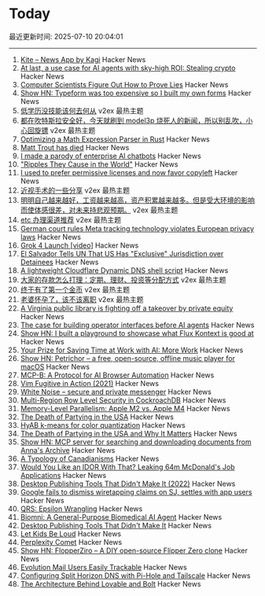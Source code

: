 # Today

最近更新时间: 2025-07-10 20:04:01

--- 
1. [Kite – News App by Kagi](https://kite.kagi.com/) Hacker News
2. [At last, a use case for AI agents with sky-high ROI: Stealing crypto](https://www.theregister.com/2025/07/10/ai_agents_automatically_steal_cryptocurrency/) Hacker News
3. [Computer Scientists Figure Out How to Prove Lies](https://www.quantamagazine.org/computer-scientists-figure-out-how-to-prove-lies-20250709/) Hacker News
4. [Show HN: Typeform was too expensive so I built my own forms](https://www.ikiform.com/) Hacker News
5. [低学历没技能该何去何从](https://www.v2ex.com/t/1144238) v2ex 最热主题
6. [都在吹特斯拉安全好，今天就刷到 model3p 烧死人的新闻，所以别乱吹，小心回旋镖](https://www.v2ex.com/t/1144222) v2ex 最热主题
7. [Optimizing a Math Expression Parser in Rust](https://rpallas.xyz/math-parser/) Hacker News
8. [Matt Trout has died](https://www.shadowcat.co.uk/2025/07/09/ripples-they-cause-in-the-world/) Hacker News
9. [I made a parody of enterprise AI chatbots](https://github.com/muratcanozdemir/chatgpt-parody) Hacker News
10. ["Ripples They Cause in the World"](https://www.shadowcat.co.uk/2025/07/09/ripples-they-cause-in-the-world/) Hacker News
11. [I used to prefer permissive licenses and now favor copyleft](https://vitalik.eth.limo/general/2025/07/07/copyleft.html) Hacker News
12. [近视手术的一些分享](https://www.v2ex.com/t/1144188) v2ex 最热主题
13. [明明自己越来越好，工资越来越高，资产积累越来越多。但是受大环境的影响而使体感很差，对未来持悲观预期。](https://www.v2ex.com/t/1144164) v2ex 最热主题
14. [etc 办理渠道推荐](https://www.v2ex.com/t/1144154) v2ex 最热主题
15. [German court rules Meta tracking technology violates European privacy laws](https://therecord.media/german-court-meta-tracking-tech) Hacker News
16. [Grok 4 Launch [video]](https://twitter.com/xai/status/1943158495588815072) Hacker News
17. [El Salvador Tells UN That US Has "Exclusive" Jurisdiction over Detainees](https://www.techdirt.com/2025/07/09/el-salvador-throws-doj-under-the-bus-tells-un-that-us-has-exclusive-jurisdiction-over-renditioned-detainees/) Hacker News
18. [A lightweight Cloudflare Dynamic DNS shell script](https://github.com/fernvenue/cloudflare-ddns) Hacker News
19. [大家的存款怎么打理：定期、理财、投资等分配方式](https://www.v2ex.com/t/1144148) v2ex 最热主题
20. [终于有了第一个金币](https://www.v2ex.com/t/1144146) v2ex 最热主题
21. [老婆怀孕了，该不该离职](https://www.v2ex.com/t/1144145) v2ex 最热主题
22. [A Virginia public library is fighting off a takeover by private equity](https://lithub.com/a-virginia-public-library-is-fighting-off-a-threatened-takeover-by-private-equity/) Hacker News
23. [The case for building operator interfaces before AI agents](https://www.henrypray.com/writings/the-only-saas-feature-you-should-be-building) Hacker News
24. [Show HN: I built a playground to showcase what Flux Kontext is good at](https://fluxkontextlab.com) Hacker News
25. [Your Prize for Saving Time at Work with AI: More Work](https://www.wsj.com/lifestyle/careers/ai-work-free-time-51c8c92a) Hacker News
26. [Show HN: Petrichor – a free, open-source, offline music player for macOS](https://github.com/kushalpandya/Petrichor) Hacker News
27. [MCP-B: A Protocol for AI Browser Automation](https://mcp-b.ai/) Hacker News
28. [Vim Fugitive in Action (2021)](https://dzx.fr/blog/introduction-to-vim-fugitive/) Hacker News
29. [White Noise – secure and private messenger](https://www.whitenoise.chat/) Hacker News
30. [Multi-Region Row Level Security in CockroachDB](https://www.cockroachlabs.com/blog/fine-grained-access-control-row-level-security/) Hacker News
31. [Memory-Level Parallelism: Apple M2 vs. Apple M4](https://lemire.me/blog/2025/07/09/memory-level-parallelism-apple-m2-vs-apple-m4/) Hacker News
32. [The Death of Partying in the USA](https://www.derekthompson.org/p/the-death-of-partying-in-the-usaand) Hacker News
33. [HyAB k-means for color quantization](https://30fps.net/pages/hyab-kmeans/) Hacker News
34. [The Death of Partying in the USA and Why It Matters](https://www.derekthompson.org/p/the-death-of-partying-in-the-usaand) Hacker News
35. [Show HN: MCP server for searching and downloading documents from Anna's Archive](https://github.com/iosifache/annas-mcp) Hacker News
36. [A Typology of Canadianisms](https://dchp.arts.ubc.ca/how-to-use) Hacker News
37. [Would You Like an IDOR With That? Leaking 64m McDonald's Job Applications](https://ian.sh/mcdonalds) Hacker News
38. [Desktop Publishing Tools That Didn't Make It (2022)](https://tedium.co/2022/10/12/forgotten-desktop-publishing-tools-history/) Hacker News
39. [Google fails to dismiss wiretapping claims on SJ, settles with app users](https://news.ycombinator.com/item?id=44513750) Hacker News
40. [QRS: Epsilon Wrangling](https://www.tbray.org/ongoing/When/202x/2025/07/07/Epsilon-Wrangling) Hacker News
41. [Biomni: A General-Purpose Biomedical AI Agent](https://github.com/snap-stanford/Biomni) Hacker News
42. [Desktop Publishing Tools That Didn't Make It](https://tedium.co/2022/10/12/forgotten-desktop-publishing-tools-history/) Hacker News
43. [Let Kids Be Loud](https://www.afterbabel.com/p/let-kids-be-loud) Hacker News
44. [Perplexity Comet](https://comet.perplexity.ai/?a=b) Hacker News
45. [Show HN: FlopperZiro – A DIY open-source Flipper Zero clone](https://github.com/lraton/FlopperZiro) Hacker News
46. [Evolution Mail Users Easily Trackable](https://www.grepular.com/Evolution_Mail_Users_Easily_Trackable) Hacker News
47. [Configuring Split Horizon DNS with Pi-Hole and Tailscale](https://www.bentasker.co.uk/posts/blog/general/configuring-pihole-to-serve-different-records-to-different-clients.html) Hacker News
48. [The Architecture Behind Lovable and Bolt](https://www.beam.cloud/blog/agentic-apps) Hacker News
